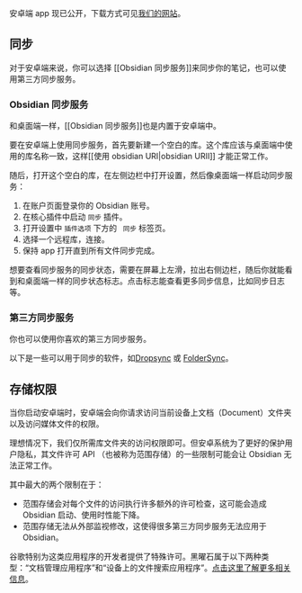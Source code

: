 安卓端 app 现已公开，下载方式可见[我们的网站](https://obsidian.md/mobile)。


## 同步

对于安卓端来说，你可以选择 [[Obsidian 同步服务]]来同步你的笔记，也可以使用第三方同步服务。


### Obsidian 同步服务


和桌面端一样，[[Obsidian 同步服务]]也是内置于安卓端中。

要在安卓端上使用同步服务，首先要新建一个空白的库。这个库应该与桌面端中使用的库名称一致，这样[[使用 obsidian URI|obsidian URII]] 才能正常工作。

随后，打开这个空白的库，在左侧边栏中打开设置，然后像桌面端一样启动同步服务：

1. 在账户页面登录你的 Obsidian 账号。
2. 在核心插件中启动 `同步` 插件。
3. 打开设置中 `插件选项` 下方的 ` 同步` 标签页。
4. 选择一个远程库，连接。
5. 保持 app 打开直到所有文件同步完成。

想要查看同步服务的同步状态，需要在屏幕上左滑，拉出右侧边栏，随后你就能看到和桌面端一样的同步状态标志。点击标志能查看更多同步信息，比如同步日志等。

### 第三方同步服务

你也可以使用你喜欢的第三方同步服务。

以下是一些可以用于同步的软件，如[Dropsync](https://play.google.com/store/apps/details?id=com.ttxapps.dropsync) 或 [FolderSync](https://play.google.com/store/apps/details?id=dk.tacit.android.foldersync.lite)。

## 存储权限

当你启动安卓端时，安卓端会向你请求访问当前设备上文档（Document）文件夹以及访问媒体文件的权限。

理想情况下，我们仅所需库文件夹的访问权限即可。但安卓系统为了更好的保护用户隐私，其文件许可 API （也被称为范围存储）的一些限制可能会让 Obsidian 无法正常工作。

其中最大的两个限制在于：

- 范围存储会对每个文件的访问执行许多额外的许可检查，这可能会造成 Obsidian 启动、使用时性能下降。
- 范围存储无法从外部监视修改，这使得很多第三方同步服务无法应用于 Obsidian。

谷歌特别为这类应用程序的开发者提供了特殊许可。黑曜石属于以下两种类型：“文档管理应用程序”和“设备上的文件搜索应用程序”。[点击这里了解更多相关信息](https://developer.android.com/training/data-storage/manage-all-files)。